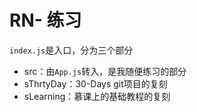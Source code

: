 # RN- 练习

`index.js`是入口，分为三个部分

- src：由`App.js`转入，是我随便练习的部分
- sThrtyDay：30-Days git项目的复刻
- sLearning：慕课上的基础教程的复刻 